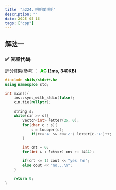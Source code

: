 ```yaml
---
title: "a224. 明明愛明明"
description: ""
date: 2025-05-16
tags: ["cpp"]
---
```


## 解法一

### ✅ 完整代碼

評分結果(參考) ： **<font color="#00bb00">AC</font> (2ms, 340KB)**

```cpp
#include <bits/stdc++.h>
using namespace std;

int main(){
    ios::sync_with_stdio(false);
    cin.tie(nullptr);
    
    string s;
    while(cin >> s){
        vector<int> letter(26, 0);
        for(char c : s){
            c = toupper(c);
            if(c>='A' && c<='Z') letter[c-'A']++;
        }

        int cnt = 0;
        for(int i : letter) cnt += (i&1);

        if(cnt <= 1) cout << "yes !\n";
        else cout << "no...\n";
    }

    return 0;
}
```
